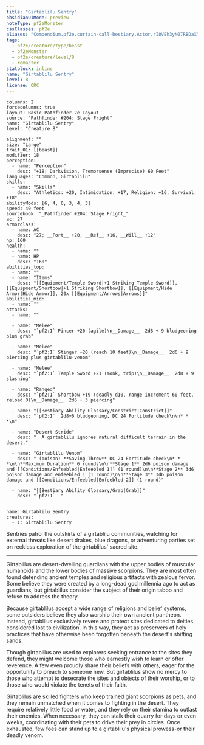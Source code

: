 ```yaml
---
title: "Girtablilu Sentry"
obsidianUIMode: preview
noteType: pf2eMonster
cssClasses: pf2e
aliases: "Compendium.pf2e.curtain-call-bestiary.Actor.rI8VEh3yN07RBDaX" 
tags:
  - pf2e/creature/type/beast
  - pf2eMonster
  - pf2e/creature/level/8
  - remaster
statblock: inline
name: "Girtablilu Sentry"
level: 8
license: ORC
---
```


```statblock
columns: 2
forcecolumns: true
layout: Basic Pathfinder 2e Layout
source: "Pathfinder #204: Stage Fright"
name: "Girtablilu Sentry"
level: "Creature 8"

alignment: ""
size: "Large"
trait_01: [[beast]]
modifier: 18
perception:
  - name: "Perception"
    desc: "+18; Darkvision, Tremorsense (Imprecise) 60 Feet"
languages: "Common, Girtablilu"
skills:
  - name: "Skills"
    desc: "Athletics: +20, Intimidation: +17, Religion: +16, Survival: +18"
abilityMods: [6, 4, 6, 3, 4, 3]
speed: 40 feet
sourcebook: "_Pathfinder #204: Stage Fright_"
ac: 27
armorclass:
  - name: AC
    desc: "27; __Fort__ +20, __Ref__ +16, __Will__ +12"
hp: 160
health:
  - name: ""
  - name: HP
    desc: "160"
abilities_top:
  - name: ""
  - name: "Items"
    desc: "[[Equipment/Temple Sword|+1 Striking Temple Sword]], [[Equipment/Shortbow|+1 Striking Shortbow]], [[Equipment/Hide Armor|Hide Armor]], 20x [[Equipment/Arrows|Arrows]]"
abilities_mid:
  - name: ""
attacks:
  - name: ""

  - name: "Melee"
    desc: "`pf2:1` Pincer +20 (agile)\n__Damage__  2d8 + 9 bludgeoning plus grab"

  - name: "Melee"
    desc: "`pf2:1` Stinger +20 (reach 10 feet)\n__Damage__  2d6 + 9 piercing plus girtablilu-venom"

  - name: "Melee"
    desc: "`pf2:1` Temple Sword +21 (monk, trip)\n__Damage__  2d8 + 9 slashing"

  - name: "Ranged"
    desc: "`pf2:1` Shortbow +19 (deadly d10, range increment 60 feet, reload 0)\n__Damage__  2d6 + 3 piercing"

  - name: "[[Bestiary Ability Glossary/Constrict|Constrict]]"
    desc: "`pf2:1`  2d8+6 bludgeoning, DC 24 Fortitude check\n\n* * *\n"

  - name: "Desert Stride"
    desc: "  A girtablilu ignores natural difficult terrain in the desert."

  - name: "Girtablilu Venom"
    desc: " (poison) **Saving Throw** DC 24 Fortitude check\n* * *\n\n**Maximum Duration** 6 rounds\n\n**Stage 1** 2d6 poison damage and [[Conditions/Enfeebled|Enfeebled 1]] (1 round)\n\n**Stage 2** 3d6 poison damage and enfeebled 1 (1 round)\n\n**Stage 3** 3d6 poison damage and [[Conditions/Enfeebled|Enfeebled 2]] (1 round)"

  - name: "[[Bestiary Ability Glossary/Grab|Grab]]"
    desc: "`pf2:1`  "
 
```

```encounter-table
name: Girtablilu Sentry
creatures:
  - 1: Girtablilu Sentry
```



Sentries patrol the outskirts of a girtablilu communities, watching for external threats like desert drakes, blue dragons, or adventuring parties set on reckless exploration of the girtablilus' sacred site.

* * *

Girtablilus are desert-dwelling guardians with the upper bodies of muscular humanoids and the lower bodies of massive scorpions. They are most often found defending ancient temples and religious artifacts with zealous fervor. Some believe they were created by a long-dead god millennia ago to act as guardians, but girtablilus consider the subject of their origin taboo and refuse to address the theory.

Because girtablilus accept a wide range of religions and belief systems, some outsiders believe they also worship their own ancient pantheon. Instead, girtablilus exclusively revere and protect sites dedicated to deities considered lost to civilization. In this way, they act as preservers of holy practices that have otherwise been forgotten beneath the desert's shifting sands.

Though girtablilus are used to explorers seeking entrance to the sites they defend, they might welcome those who earnestly wish to learn or offer reverence. A few even proudly share their beliefs with others, eager for the opportunity to preach to someone new. But girtablilus show no mercy to those who attempt to desecrate the sites and objects of their worship, or to those who would violate the tenets of their faith.

Girtablilus are skilled fighters who keep trained giant scorpions as pets, and they remain unmatched when it comes to fighting in the desert. They require relatively little food or water, and they rely on their stamina to outlast their enemies. When necessary, they can stalk their quarry for days or even weeks, coordinating with their pets to drive their prey in circles. Once exhausted, few foes can stand up to a girtablilu's physical prowess-or their deadly venom.
